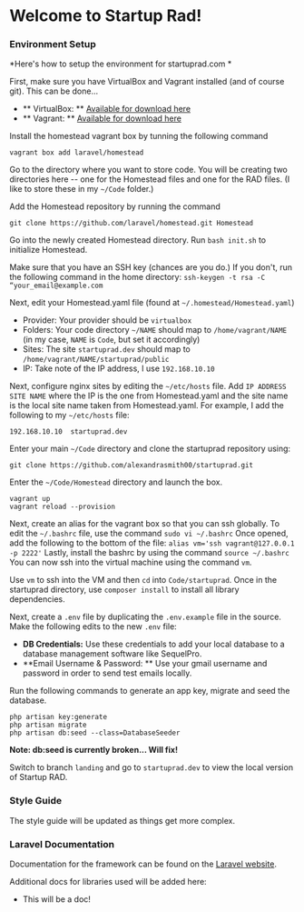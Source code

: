 # Welcome to Startup Rad!

### Environment Setup

*Here's how to setup the environment for startuprad.com *

First, make sure you have VirtualBox and Vagrant installed (and of course git).  This can be done...

- ** VirtualBox: **  [Available for download here](https://www.virtualbox.org/wiki/Downloads)
- ** Vagrant: ** [Available for download here](https://www.vagrantup.com/downloads.html)

Install the homestead vagrant box by tunning the following command

`vagrant box add laravel/homestead`

Go to the directory where you want to store code.  You will be creating two directories here -- one for the Homestead files and one for the RAD files. (I like to store these in my `~/Code` folder.)

Add the Homestead repository by running the command 

`git clone https://github.com/laravel/homestead.git Homestead`

Go into the newly created Homestead directory.  Run `bash init.sh` to initialize Homestead.

Make sure that you have an SSH key (chances are you do.)  If you don't, run the following command in the home directory: `ssh-keygen -t rsa -C “your_email@example.com`

Next, edit your Homestead.yaml file (found at `~/.homestead/Homestead.yaml`)

- Provider: Your provider should be `virtualbox`
- Folders: Your code directory `~/NAME` should map to `/home/vagrant/NAME` (in my case, `NAME` is `Code`, but set it accordingly)
- Sites: The site `startuprad.dev` should map to `/home/vagrant/NAME/startuprad/public`
- IP: Take note of the IP address, I use `192.168.10.10`

Next, configure nginx sites by editing the `~/etc/hosts` file. Add `IP ADDRESS SITE NAME` where the IP is the one from Homestead.yaml and the site name is the local site name taken from Homestead.yaml.  For example, I add the following to my `~/etc/hosts` file: 

`192.168.10.10  startuprad.dev`

Enter your main `~/Code` directory and clone the startuprad repository using:

`git clone https://github.com/alexandrasmith00/startuprad.git`

Enter the `~/Code/Homestead` directory and launch the box.

```
vagrant up
vagrant reload --provision
```

Next, create an alias for the vagrant box so that you can ssh globally.  To edit the `~/.bashrc` file, use the command `sudo vi ~/.bashrc`  Once opened, add the following to the bottom of the file: `alias vm='ssh vagrant@127.0.0.1 -p 2222'`  Lastly, install the bashrc by using the command `source ~/.bashrc`  You can now ssh into the virtual machine using the command `vm`.

Use `vm` to ssh into the VM and then `cd` into `Code/startuprad`.  Once in the startuprad directory, use `composer install` to install all library dependencies.

Next, create a `.env` file by duplicating the `.env.example` file in the source.  Make the following edits to the new `.env` file:

- **DB Credentials:**  Use these credentials to add your local database to a database management software like SequelPro.
- **Email Username & Password: **  Use your gmail username and password in order to send test emails locally.

Run the following commands to generate an app key, migrate and seed the database.

```
php artisan key:generate
php artisan migrate
php artisan db:seed --class=DatabaseSeeder
```

**Note: db:seed is currently broken... Will fix!**

Switch to branch `landing` and go to `startuprad.dev` to view the local version of Startup RAD.

### Style Guide

The style guide will be updated as things get more complex. 

### Laravel Documentation

Documentation for the framework can be found on the [Laravel website](http://laravel.com/docs).

Additional docs for libraries used will be added here:

* This will be a doc!
